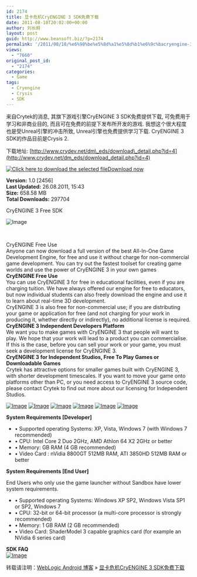 ```yaml
---
id: 2174
title: 显卡危机CryENGINE 3 SDK免费下载
date: 2011-08-18T20:02:00+00:00
author: 刘长炯
layout: post
guid: http://www.beansoft.biz/?p=2174
permalink: '/2011/08/18/%e6%98%be%e5%8d%a1%e5%8d%b1%e6%9c%bacryengine-3-sdk%e5%85%8d%e8%b4%b9%e4%b8%8b%e8%bd%bd/'
views:
  - "7660"
original_post_id:
  - "2174"
categories:
  - Game
tags:
  - Cryengine
  - Crysis
  - SDK
---
```

来自Crytek的消息, 其旗下游戏引擎CryENGINE 3 SDK免费提供下载, 可免费用于学习和非商业目的, 而且可在免费的前提下发布所开发的游戏. 我想这个很大程度也是受Unreal引擎的冲击所致, Unreal引擎也免费提供学习下载. CryENGINE 3 SDK的作品目前是Crysis 2.

下载地址: [http://www.crydev.net/dm\_eds/download\_detail.php?id=4](http://www.crydev.net/dm_eds/download_detail.php?id=4)

[![](http://www.crydev.net/styles/twilightBB/theme/images/iconDownloadLarge.png "Click here to download the selected file")Download now](http://www.crydev.net/dm_eds/download.php?id=4)

**Version:** 1.0 [2456]   
**Last Updated:** 26.08.2011, 15:43   
**Size:** 658.58 MB   
**Total Downloads:** 297704

CryENGINE 3 Free SDK

![Image](https://secure.mycrysis.com/sites/default/files/wysiwyg/images/57285085944560a423456cf2e7b45ec6.jpg)

&#160;

CryENGINE Free Use   
Anyone can now download a full version of the best All-In-One Game Development Engine, for free and use it without charge for non-commercial game development. You can try out the fastest toolset for creating game worlds and use the power of CryENGINE 3 in your own games   
**CryENGINE Free Use**   
You can use CryENGINE 3 for free in educational facilities, even if you are charging tuition. We have always offered our engine for free to educators, but now individual students can also freely download the engine and use it to learn about real-time 3D development.   
CryENGINE 3 is also free for non-commercial use; if you are distributing your game or application for free (and not charging for your work in producing it, whether directly or indirectly), no additional license is required.   
**CryENGINE 3 Independent Developers Platform**   
We want you to make games with CryENGINE 3 that people will want to play. We hope that your work will lead to a product you can commercialise. If this is the case, before you can sell your work or your game, you must seek a development license for CryENGINE 3.   
**CryENGINE 3 for Independent Studios, Free To Play Games or Downloadable Games**   
Crytek has attractive options for smaller games built with CryENGINE 3, with shorter development timescales. If you want to move your game onto platforms other than PC, or you need access to CryENGINE 3 source code, please contact Crytek to find out more about our licensing for Independent Studios.

[![Image](http://www.mycrysis.com/sites/default/files/wysiwyg/images/Crymod/a3c7f379316128a16e0ff5e050c4a409.jpg)](http://www.mycrysis.com/sites/default/files/wysiwyg/images/Crymod/9fc78eb6f788a9094574d51118917599.jpg) [![Image](http://www.mycrysis.com/sites/default/files/wysiwyg/images/Crymod/b8dc485c3fde6807e93a6b1bcf7b3c49.jpg)](http://www.mycrysis.com/sites/default/files/wysiwyg/images/Crymod/4fce351c57872cdc71099b9ee48dea04.jpg) [![Image](http://www.mycrysis.com/sites/default/files/wysiwyg/images/Crymod/1f626597e5a03d864d099079ac5c7d82.jpg)](http://www.mycrysis.com/sites/default/files/wysiwyg/images/Crymod/94d2a2ec6c0d15c2b8568c47e6f6ea07.jpg) [![Image](http://www.mycrysis.com/sites/default/files/wysiwyg/images/Crymod/6826021821738420c1810af9bfb62f3e.jpg)](http://www.mycrysis.com/sites/default/files/wysiwyg/images/Crymod/90dd8d1a272ae592e5d4bb1a586d9ab5.jpg) [![Image](http://www.mycrysis.com/sites/default/files/wysiwyg/images/Crymod/87516d595a85d461faa3bfe253ef8f3f.jpg)](http://www.mycrysis.com/sites/default/files/wysiwyg/images/Crymod/0e139943e8713b899816ddccb84f4167.jpg) [![Image](http://www.mycrysis.com/sites/default/files/wysiwyg/images/Crymod/b1164048777fedb8aa73d11c3c89d345.jpg)](http://www.mycrysis.com/sites/default/files/wysiwyg/images/Crymod/f02b2175fb94d0b490a0ba25248f2cd5.jpg)

**System Requirements [Developer]**

  * • Supported operating Systems: XP, Vista, Windows 7 (with Windows 7 recommended) 
  * • CPU: Intel Core 2 Duo 2GHz, AMD Athlon 64 X2 2GHz or better 
  * • Memory: GB RAM (4 GB recommended) 
  * • Video Card : nVidia 8800GT 512MB RAM, ATI 3850HD 512MB RAM or better 

**System Requirements [End User]**

End Users who only use the game launcher without Sandbox have lower system requirements. </p> 

  * • Supported operating Systems: Windows XP SP2, Windows Vista SP1 or SP2, Windows 7 
  * • CPU: 32-bit or 64-bit processor (a multi-core processor is strongly recommended) 
  * • Memory: 1 GB RAM (2 GB recommended) 
  * • Video Card: ShaderModel 3 capable graphics card (for example an NVidia 6 series card) 

**SDK FAQ**   
[![Image](https://secure.mycrysis.com/sites/default/files/wysiwyg/images/Crymod/6aa51abd073f1bd27e54f26a785a204b.png)](http://www.crydev.net/files/CryENGINE_3_Free_FAQ.pdf)

转载请注明：[WebLogic Android 博客](http://www.beansoft.biz) &raquo; [显卡危机CryENGINE 3 SDK免费下载](http://www.beansoft.biz/2011/08/18/%e6%98%be%e5%8d%a1%e5%8d%b1%e6%9c%bacryengine-3-sdk%e5%85%8d%e8%b4%b9%e4%b8%8b%e8%bd%bd/)